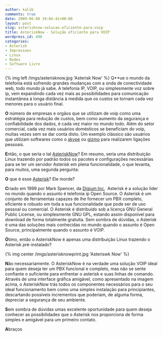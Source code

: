 ```yaml
---
author: kalib
comments: true
date: 2009-06-08 19:04:41+00:00
layout: post
slug: asterisknow-solucao-eficiente-para-voip
title: AsteriskNow - Solução eficiente para VOIP
wordpress_id: 498
categories:
- Asterisk
- Impressoes
- Linux
- Redes
- Software Livre
---
```


{% img left /imgs/asterisknow.jpg 'Asterisk Now' %}
Q**ue o mundo da telefonia está sofrendo grandes mudanças com a onda de conectividade web, todo mundo já sabe. A telefonia IP, VOIP, ou simplesmente voz sobre ip, vem expandindo cada vez mais as possibilidades para comunicação instantânea à longa distância à medida que os custos se tornam cada vez menores para o usuário final.

**O** número de empresas e orgãos que se utilizam de voip como uma estratégia para redução de custos, bem como aumento da segurança e confiabilidade dos dados, é cada vez maior no mundo todo. Além do setor comercial, cada vez mais usuários domésticos se beneficiam do voip, muitas vezes sem se dar conta disto. Um exemplo clássico são usuários que utilizam softwares como o [skype](http://www.skype.com/) ou [gizmo](http://www.gizmoproject.com/) para realizarem ligações pessoais.

**E**ntão, o que seria o tal [AsteriskNow](http://www.asterisknow.org)? Em resumo, seria uma distribuição Linux trazendo por padrão todos os pacotes e configurações necessárias para se ter um servidor Asterisk em plena funcionalidade, o que levanta, para muitos, uma segunda pergunta:

**O** que é esse [Asterisk](http://www.asterisk.org/)? Ele morde?

**C**riado em 1999 por Mark Spencer, da [Digium Inc](http://www.digium.com/),  Asterisk é a solução líder no mundo quando o assunto é telefonia ip Open Source. O Asterisk é um conjunto de ferramentas capazes de lhe fornecer um PBX completo, eficiente e robusto em toda a sua funcionalidade que pode ser de uso pessoal ou comercial. O Asterisk é distribuído sob a licença GNU General Public License, ou simplesmente GNU GPL, estando assim disponível para download de forma totalmente gratuita. Sem sombra de dúvidas, o Asterisk é uma das soluções mais conhecidas no mundo quando o assunto é Open Source, principalmente quando o assunto é VOIP.

**Ó**timo, então o AsteriskNow é apenas uma distribuição Linux trazendo o Asterisk pré-instalado?

{% img center /imgs/asterisknowprint.jpg 'Asteriswk Now' %}

**N**ão necessariamente. O AsteriskNow é na verdade uma solução VOIP ideal para quem deseja ter um PBX funcional e completo, mas não se sente confiante o suficiente para enfrentar o asterisk e suas linhas de comando. Através de uma interface gráfica amigável, como apresentado na imagem acima, o AsteriskNow trás todos os componentes necessários para o seu ideal funcionamento bem como uma simples instalação para principiantes, descartando possíveis incrementos que poderiam, de alguma forma, depreciar a segurança de seu ambiente.

**S**em sombra de dúvidas umas excelente oportunidade para quem deseja conhecer as possibilidades que o Asterisk nos proporciona de forma simples e amigável para um primeiro contato.

**A**braços